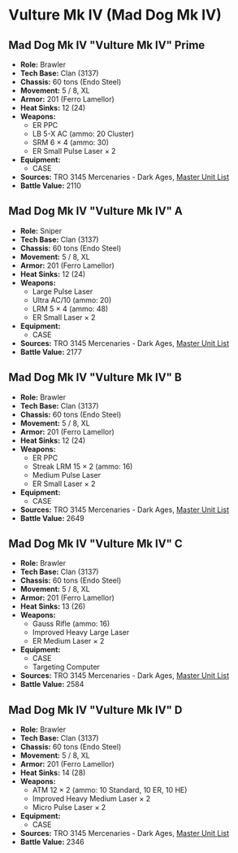 # Vulture Mk IV (Mad Dog Mk IV)
## Mad Dog Mk IV "Vulture Mk IV" Prime
- **Role:** Brawler
- **Tech Base:** Clan (3137)
- **Chassis:** 60 tons (Endo Steel)
- **Movement:** 5 / 8, XL
- **Armor:** 201 (Ferro Lamellor)
- **Heat Sinks:** 12 (24)
- **Weapons:**
  - ER PPC
  - LB 5-X AC (ammo: 20 Cluster)
  - SRM 6 × 4 (ammo: 30)
  - ER Small Pulse Laser × 2
- **Equipment:**
  - CASE
- **Sources:** TRO 3145 Mercenaries - Dark Ages, [Master Unit List](http://masterunitlist.info/Unit/Details/6558/vulture-mk-iv-mad-dog-mk-iv-prime)
- **Battle Value:** 2110

## Mad Dog Mk IV "Vulture Mk IV" A
- **Role:** Sniper
- **Tech Base:** Clan (3137)
- **Chassis:** 60 tons (Endo Steel)
- **Movement:** 5 / 8, XL
- **Armor:** 201 (Ferro Lamellor)
- **Heat Sinks:** 12 (24)
- **Weapons:**
  - Large Pulse Laser
  - Ultra AC/10 (ammo: 20)
  - LRM 5 × 4 (ammo: 48)
  - ER Small Laser × 2
- **Equipment:**
  - CASE
- **Sources:** TRO 3145 Mercenaries - Dark Ages, [Master Unit List](http://masterunitlist.info/Unit/Details/6559/vulture-mk-iv-mad-dog-mk-iv-a)
- **Battle Value:** 2177

## Mad Dog Mk IV "Vulture Mk IV" B
- **Role:** Brawler
- **Tech Base:** Clan (3137)
- **Chassis:** 60 tons (Endo Steel)
- **Movement:** 5 / 8, XL
- **Armor:** 201 (Ferro Lamellor)
- **Heat Sinks:** 12 (24)
- **Weapons:**
  - ER PPC
  - Streak LRM 15 × 2 (ammo: 16)
  - Medium Pulse Laser
  - ER Small Laser × 2
- **Equipment:**
  - CASE
- **Sources:** TRO 3145 Mercenaries - Dark Ages, [Master Unit List](http://masterunitlist.info/Unit/Details/6560/vulture-mk-iv-mad-dog-mk-iv-b)
- **Battle Value:** 2649

## Mad Dog Mk IV "Vulture Mk IV" C
- **Role:** Brawler
- **Tech Base:** Clan (3137)
- **Chassis:** 60 tons (Endo Steel)
- **Movement:** 5 / 8, XL
- **Armor:** 201 (Ferro Lamellor)
- **Heat Sinks:** 13 (26)
- **Weapons:**
  - Gauss Rifle (ammo: 16)
  - Improved Heavy Large Laser
  - ER Medium Laser × 2
- **Equipment:**
  - CASE
  - Targeting Computer
- **Sources:** TRO 3145 Mercenaries - Dark Ages, [Master Unit List](http://masterunitlist.info/Unit/Details/6561/vulture-mk-iv-mad-dog-mk-iv-c)
- **Battle Value:** 2584

## Mad Dog Mk IV "Vulture Mk IV" D
- **Role:** Brawler
- **Tech Base:** Clan (3137)
- **Chassis:** 60 tons (Endo Steel)
- **Movement:** 5 / 8, XL
- **Armor:** 201 (Ferro Lamellor)
- **Heat Sinks:** 14 (28)
- **Weapons:**
  - ATM 12 × 2 (ammo: 10 Standard, 10 ER, 10 HE)
  - Improved Heavy Medium Laser × 2
  - Micro Pulse Laser × 2
- **Equipment:**
  - CASE
- **Sources:** TRO 3145 Mercenaries - Dark Ages, [Master Unit List](http://masterunitlist.info/Unit/Details/6562/vulture-mk-iv-mad-dog-mk-iv-d)
- **Battle Value:** 2346

